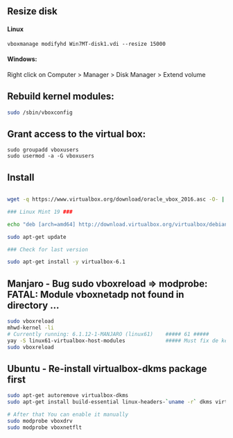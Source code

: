 ## Resize disk

#### Linux

```
vboxmanage modifyhd Win7MT-disk1.vdi --resize 15000
```

#### Windows:

Right click on Computer > Manager > Disk Manager > Extend volume

## Rebuild kernel modules:

```sh
sudo /sbin/vboxconfig
```

## Grant access to the virtual box:

```
sudo groupadd vboxusers
sudo usermod -a -G vboxusers
```

## Install

```sh

wget -q https://www.virtualbox.org/download/oracle_vbox_2016.asc -O- | sudo apt-key add -

### Linux Mint 19 ###

echo "deb [arch=amd64] http://download.virtualbox.org/virtualbox/debian bionic contrib" | sudo tee /etc/apt/sources.list.d/virtualbox.list

sudo apt-get update

### Check for last version

sudo apt-get install -y virtualbox-6.1
```

## Manjaro - Bug sudo vboxreload => modprobe: FATAL: Module vboxnetadp not found in directory ...

```sh
sudo vboxreload
mhwd-kernel -li
# Currently running: 6.1.12-1-MANJARO (linux61)    ##### 61 #####
yay -S linux61-virtualbox-host-modules             ##### Must fix de kernel version
sudo vboxreload
```

## Ubuntu - Re-install virtualbox-dkms package first

```sh
sudo apt-get autoremove virtualbox-dkms
sudo apt-get install build-essential linux-headers-`uname -r` dkms virtualbox-dkms

# After that You can enable it manually
sudo modprobe vboxdrv
sudo modprobe vboxnetflt
```
